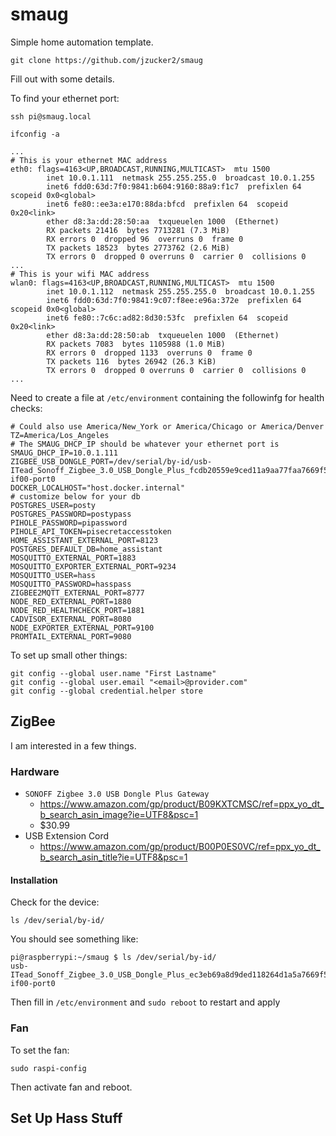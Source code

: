 # smaug

Simple home automation template.

```
git clone https://github.com/jzucker2/smaug
```

Fill out with some details.

To find your ethernet port:

```
ssh pi@smaug.local

ifconfig -a

...
# This is your ethernet MAC address
eth0: flags=4163<UP,BROADCAST,RUNNING,MULTICAST>  mtu 1500
        inet 10.0.1.111  netmask 255.255.255.0  broadcast 10.0.1.255
        inet6 fdd0:63d:7f0:9841:b604:9160:88a9:f1c7  prefixlen 64  scopeid 0x0<global>
        inet6 fe80::ee3a:e170:88da:bfcd  prefixlen 64  scopeid 0x20<link>
        ether d8:3a:dd:28:50:aa  txqueuelen 1000  (Ethernet)
        RX packets 21416  bytes 7713281 (7.3 MiB)
        RX errors 0  dropped 96  overruns 0  frame 0
        TX packets 18523  bytes 2773762 (2.6 MiB)
        TX errors 0  dropped 0 overruns 0  carrier 0  collisions 0
...
# This is your wifi MAC address
wlan0: flags=4163<UP,BROADCAST,RUNNING,MULTICAST>  mtu 1500
        inet 10.0.1.112  netmask 255.255.255.0  broadcast 10.0.1.255
        inet6 fdd0:63d:7f0:9841:9c07:f8ee:e96a:372e  prefixlen 64  scopeid 0x0<global>
        inet6 fe80::7c6c:ad82:8d30:53fc  prefixlen 64  scopeid 0x20<link>
        ether d8:3a:dd:28:50:ab  txqueuelen 1000  (Ethernet)
        RX packets 7083  bytes 1105988 (1.0 MiB)
        RX errors 0  dropped 1133  overruns 0  frame 0
        TX packets 116  bytes 26942 (26.3 KiB)
        TX errors 0  dropped 0 overruns 0  carrier 0  collisions 0
...
```

Need to create a file at `/etc/environment` containing the followinfg for health checks:

```
# Could also use America/New_York or America/Chicago or America/Denver
TZ=America/Los_Angeles
# The SMAUG_DHCP_IP should be whatever your ethernet port is
SMAUG_DHCP_IP=10.0.1.111
ZIGBEE_USB_DONGLE_PORT=/dev/serial/by-id/usb-ITead_Sonoff_Zigbee_3.0_USB_Dongle_Plus_fcdb20559e9ced11a9aa77faa7669f5d-if00-port0
DOCKER_LOCALHOST="host.docker.internal"
# customize below for your db
POSTGRES_USER=posty
POSTGRES_PASSWORD=postypass
PIHOLE_PASSWORD=pipassword
PIHOLE_API_TOKEN=pisecretaccesstoken
HOME_ASSISTANT_EXTERNAL_PORT=8123
POSTGRES_DEFAULT_DB=home_assistant
MOSQUITTO_EXTERNAL_PORT=1883
MOSQUITTO_EXPORTER_EXTERNAL_PORT=9234
MOSQUITTO_USER=hass
MOSQUITTO_PASSWORD=hasspass
ZIGBEE2MQTT_EXTERNAL_PORT=8777
NODE_RED_EXTERNAL_PORT=1880
NODE_RED_HEALTHCHECK_PORT=1881
CADVISOR_EXTERNAL_PORT=8080
NODE_EXPORTER_EXTERNAL_PORT=9100
PROMTAIL_EXTERNAL_PORT=9080
```

To set up small other things:

```
git config --global user.name "First Lastname"
git config --global user.email "<email>@provider.com"
git config --global credential.helper store
```

## ZigBee

I am interested in a few things.

### Hardware

* `SONOFF Zigbee 3.0 USB Dongle Plus Gateway`
  * https://www.amazon.com/gp/product/B09KXTCMSC/ref=ppx_yo_dt_b_search_asin_image?ie=UTF8&psc=1
  * $30.99
* USB Extension Cord
  * https://www.amazon.com/gp/product/B00P0ES0VC/ref=ppx_yo_dt_b_search_asin_title?ie=UTF8&psc=1

#### Installation

Check for the device:

```
ls /dev/serial/by-id/
```

You should see something like:

```
pi@raspberrypi:~/smaug $ ls /dev/serial/by-id/
usb-ITead_Sonoff_Zigbee_3.0_USB_Dongle_Plus_ec3eb69a8d9ded118264d1a5a7669f5d-if00-port0
```

Then fill in `/etc/environment` and `sudo reboot` to restart and apply

### Fan

To set the fan:

```
sudo raspi-config
```

Then activate fan and reboot.

## Set Up Hass Stuff

